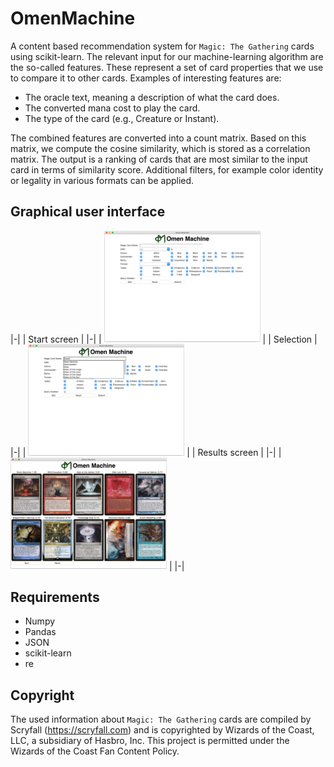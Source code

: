 # OmenMachine

A content based recommendation system for `Magic: The Gathering` cards using scikit-learn.
The relevant input for our machine-learning algorithm are the so-called features.
These represent a set of card properties that we use to compare it to other cards.
Examples of interesting features are:

* The oracle text, meaning a description of what the card does.
* The converted mana cost to play the card.
* The type of the card (e.g., Creature or Instant).

The combined features are converted into a count matrix.
Based on this matrix, we compute the cosine similarity, which is stored as a correlation matrix.
The output is a ranking of cards that are most similar to the input card in terms of similarity score. Additional filters, for example color identity or legality in various formats can be applied.

##  Graphical user interface

|-|
| Start screen |
|-|
| <img src="./example/gui/gui_demo_01.jpeg" width="250"> |
| Selection |
|-|
| <img src="./example/gui/gui_demo_02.jpeg" width="250"> |
| Results screen |
|-|
| <img src="./example/gui/gui_demo_03.jpeg" width="250"> |
|-|

## Requirements

* Numpy
* Pandas
* JSON
* scikit-learn
* re

## Copyright

The used information about `Magic: The Gathering` cards are compiled by Scryfall (https://scryfall.com) and is copyrighted by Wizards of the Coast, LLC, a subsidiary of Hasbro, Inc. This project is permitted under the Wizards of the Coast Fan Content Policy.
